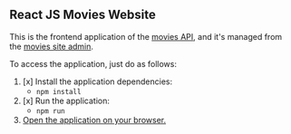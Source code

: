 ## React JS Movies Website

This is the frontend application of the [movies API](../002-spring-boot-api), 
and it's managed from the [movies site admin](../004-frontend-react-admin).

To access the application, just do as follows:

1. [x] Install the application dependencies:  
	- ```npm install```
2. [x] Run the application:  
    - ```npm run```
3. [Open the application on your browser.](http://localhost:3000)

